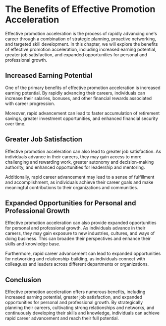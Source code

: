 The Benefits of Effective Promotion Acceleration
=================================================================================================

Effective promotion acceleration is the process of rapidly advancing one's career through a combination of strategic planning, proactive networking, and targeted skill development. In this chapter, we will explore the benefits of effective promotion acceleration, including increased earning potential, greater job satisfaction, and expanded opportunities for personal and professional growth.

Increased Earning Potential
---------------------------

One of the primary benefits of effective promotion acceleration is increased earning potential. By rapidly advancing their careers, individuals can increase their salaries, bonuses, and other financial rewards associated with career progression.

Moreover, rapid advancement can lead to faster accumulation of retirement savings, greater investment opportunities, and enhanced financial security over time.

Greater Job Satisfaction
------------------------

Effective promotion acceleration can also lead to greater job satisfaction. As individuals advance in their careers, they may gain access to more challenging and rewarding work, greater autonomy and decision-making authority, and enhanced opportunities for leadership and mentoring.

Additionally, rapid career advancement may lead to a sense of fulfillment and accomplishment, as individuals achieve their career goals and make meaningful contributions to their organizations and communities.

Expanded Opportunities for Personal and Professional Growth
-----------------------------------------------------------

Effective promotion acceleration can also provide expanded opportunities for personal and professional growth. As individuals advance in their careers, they may gain exposure to new industries, cultures, and ways of doing business. This can broaden their perspectives and enhance their skills and knowledge base.

Furthermore, rapid career advancement can lead to expanded opportunities for networking and relationship-building, as individuals connect with colleagues and leaders across different departments or organizations.

Conclusion
----------

Effective promotion acceleration offers numerous benefits, including increased earning potential, greater job satisfaction, and expanded opportunities for personal and professional growth. By strategically planning their careers, cultivating strong relationships and networks, and continuously developing their skills and knowledge, individuals can achieve rapid career advancement and reach their full potential.
